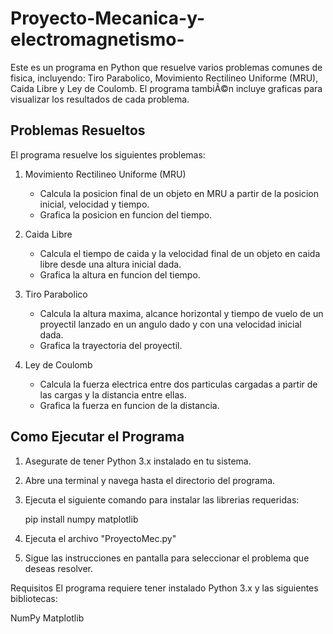 # Proyecto-Mecanica-y-electromagnetismo-
Este es un programa en Python que resuelve varios problemas comunes de fisica, incluyendo: Tiro Parabolico, Movimiento Rectilineo Uniforme (MRU), Cai­da Libre y Ley de Coulomb. El programa tambiÃ©n incluye graficas para visualizar los resultados de cada problema.

## Problemas Resueltos

El programa resuelve los siguientes problemas:

1. Movimiento Rectilineo Uniforme (MRU)
   - Calcula la posicion final de un objeto en MRU a partir de la posicion inicial, velocidad y tiempo.
   - Grafica la posicion en funcion del tiempo.

2. Caida Libre
   - Calcula el tiempo de cai­da y la velocidad final de un objeto en cai­da libre desde una altura inicial dada.
   - Grafica la altura en funcion del tiempo.

3. Tiro Parabolico
   - Calcula la altura maxima, alcance horizontal y tiempo de vuelo de un proyectil lanzado en un angulo dado y con una velocidad inicial dada.
   - Grafica la trayectoria del proyectil.

4. Ley de Coulomb
   - Calcula la fuerza electrica entre dos particulas cargadas a partir de las cargas y la distancia entre ellas.
   - Grafica la fuerza en funcion de la distancia.

## Como Ejecutar el Programa

1. Asegurate de tener Python 3.x instalado en tu sistema.

2. Abre una terminal y navega hasta el directorio del programa.

3. Ejecuta el siguiente comando para instalar las librerias requeridas:

   pip install numpy matplotlib

5. Ejecuta el archivo "ProyectoMec.py"

6. Sigue las instrucciones en pantalla para seleccionar el problema que deseas resolver.

Requisitos
El programa requiere tener instalado Python 3.x y las siguientes bibliotecas:

NumPy
Matplotlib
